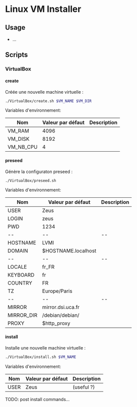 # Linux VM Installer

## Usage

- ...

## Scripts

### VirtualBox

#### create

Créée une nouvelle machine virtuelle :
```bash
./VirtualBox/create.sh $VM_NAME $VM_DIR
```

Variables d'environnement:

|Nom|Valeur par défaut|Description|
|--|--|--|
|VM_RAM|4096||
|VM_DISK|8192||
|VM_NB_CPU|4||

#### preseed

Génère la configuraton preseed :
```bash
./VirtualBox/preseed.sh
```

Variables d'environnement:

|Nom|Valeur par défaut|Description|
|--|--|--|
|USER|Zeus||
|LOGIN|zeus||
|PWD|1234||
|--|--|--|
|HOSTNAME|LVMI||
|DOMAIN|$HOSTNAME.localhost||
|--|--|--|
|LOCALE|fr_FR||
|KEYBOARD|fr||
|COUNTRY|FR||
|TZ|Europe/Paris||
|--|--|--|
|MIRROR|mirror.dsi.uca.fr||
|MIRROR_DIR|/debian/debian/||
|PROXY|$http_proxy||


#### install

Installe une nouvelle machine virtuelle :
```bash
./VirtualBox/install.sh $VM_NAME
```

Variables d'environnement:

|Nom|Valeur par défaut|Description|
|--|--|--|
|USER|Zeus|(useful ?)|

TODO: post install commands...